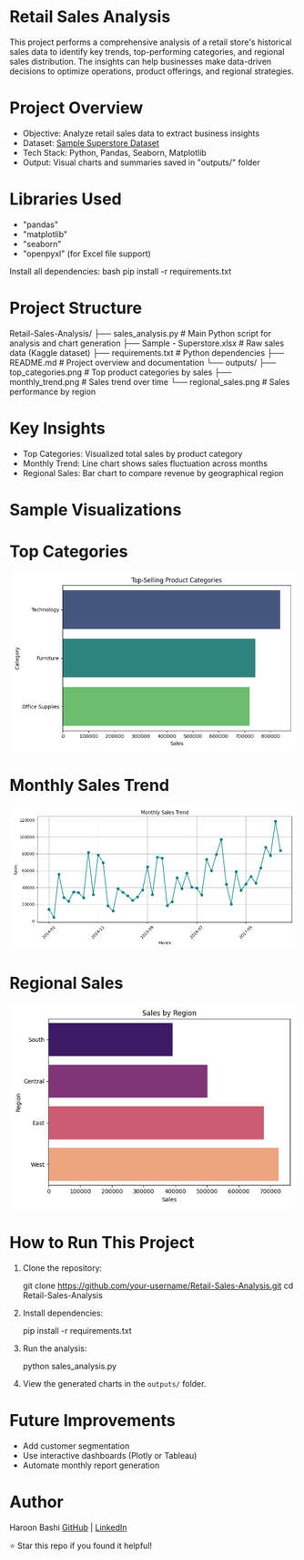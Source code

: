 # Retail Sales Analysis

This project performs a comprehensive analysis of a retail store's historical sales data to identify key trends, top-performing categories, and regional sales distribution. The insights can help businesses make data-driven decisions to optimize operations, product offerings, and regional strategies.

# Project Overview

- Objective: Analyze retail sales data to extract business insights
- Dataset: [Sample Superstore Dataset](https://www.kaggle.com/datasets/juhi1994/superstore)
- Tech Stack: Python, Pandas, Seaborn, Matplotlib
- Output: Visual charts and summaries saved in "outputs/" folder

# Libraries Used

- "pandas"
- "matplotlib"
- "seaborn"
- "openpyxl" (for Excel file support)

Install all dependencies:
bash
pip install -r requirements.txt

# Project Structure

Retail-Sales-Analysis/
├── sales_analysis.py          # Main Python script for analysis and chart generation
├── Sample - Superstore.xlsx   # Raw sales data (Kaggle dataset)
├── requirements.txt           # Python dependencies
├── README.md                  # Project overview and documentation
└── outputs/
    ├── top_categories.png     # Top product categories by sales
    ├── monthly_trend.png      # Sales trend over time
    └── regional_sales.png     # Sales performance by region

# Key Insights

- Top Categories: Visualized total sales by product category
- Monthly Trend: Line chart shows sales fluctuation across months
- Regional Sales: Bar chart to compare revenue by geographical region

# Sample Visualizations

# Top Categories
![Top Categories](outputs/top_categories.png)

# Monthly Sales Trend
![Monthly Trend](outputs/monthly_trend.png)

# Regional Sales
![Regional Sales](outputs/regional_sales.png)

# How to Run This Project

1. Clone the repository:

   git clone https://github.com/your-username/Retail-Sales-Analysis.git
   cd Retail-Sales-Analysis


2. Install dependencies:
   
   pip install -r requirements.txt
   
3. Run the analysis:
   
   python sales_analysis.py
   
4. View the generated charts in the `outputs/` folder.

# Future Improvements

- Add customer segmentation
- Use interactive dashboards (Plotly or Tableau)
- Automate monthly report generation

# Author

Haroon Bashi
[GitHub](https://github.com/haroonbashi2514) | [LinkedIn](https://www.linkedin.com/in/haroon-bashi-3aa683215)

⭐️ Star this repo if you found it helpful!
